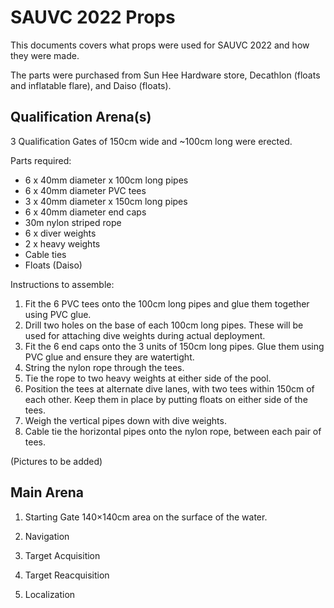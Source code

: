 # SAUVC 2022 Props

This documents covers what props were used for SAUVC 2022 and how they were made.

The parts were purchased from Sun Hee Hardware store, Decathlon (floats and inflatable flare), and Daiso (floats). 

## Qualification Arena(s)
3 Qualification Gates of 150cm wide and ~100cm long were erected. 

Parts required:
- 6 x 40mm diameter x 100cm long pipes
- 6 x 40mm diameter PVC tees
- 3 x 40mm diameter x 150cm long pipes
- 6 x 40mm diameter end caps
- 30m nylon striped rope
- 6 x diver weights 
- 2 x heavy weights
- Cable ties
- Floats (Daiso) 

Instructions to assemble:
1. Fit the 6 PVC tees onto the 100cm long pipes and glue them together using PVC glue. 
2. Drill two holes on the base of each 100cm long pipes. These will be used for attaching dive weights during actual deployment. 
3. Fit the 6 end caps onto the 3 units of 150cm long pipes. Glue them using PVC glue and ensure they are watertight. 
4. String the nylon rope through the tees. 
5. Tie the rope to two heavy weights at either side of the pool. 
6. Position the tees at alternate dive lanes, with two tees within 150cm of each other. Keep them in place by putting floats on either side of the tees. 
7. Weigh the vertical pipes down with dive weights. 
8. Cable tie the horizontal pipes onto the nylon rope, between each pair of tees.


(Pictures to be added)


## Main Arena

1. Starting Gate
140×140cm area on the surface of the water. 

2. Navigation

3. Target Acquisition

4. Target Reacquisition


5. Localization
